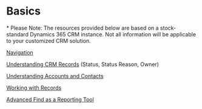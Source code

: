 # Basics

\* Please Note: The resources provided below are based on a stock-standard Dynamics 365 CRM instance. Not all information will be applicable to your customized CRM solution.

[Navigation](https://crmbook.powerobjects.com/basics/searching-and-navigation/navigating-crm)

[Understanding CRM Records](https://crmbook.powerobjects.com/basics/searching-and-navigation/understanding-crm-records/) (Status, Status Reason, Owner)

[Understanding Accounts and Contacts](https://crmbook.powerobjects.com/basics/searching-and-navigation/understanding-accounts-and-contacts/)

[Working with Records](https://crmbook.powerobjects.com/basics/searching-and-navigation/working-with-records/)

[Advanced Find as a Reporting Tool](https://crmbook.powerobjects.com/basics/analytics/advanced-find-as-a-reporting-tool/)

[]()